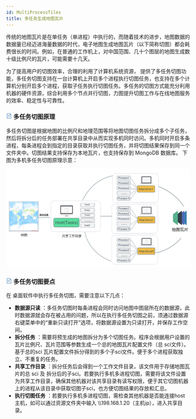 ```yaml
---
id: MultiProcessTiles
title: 多任务生成地图瓦片
---
```

传统的地图瓦片是在单任务（单进程）中执行的，而随着技术的进步，地图数据的数据量已经迈进海量数据的时代，电子地图生成地图瓦片（以下简称切图）都会耗费很长的时间。例如，在普通的工作机上，对中国范围、几十个图层的地图生成数十级比例尺的瓦片，可能需要十几天。

为了提高用户的切图效率，合理的利用了计算机系统资源，
提供了多任务切图功能，多任务切图支持在一台计算机上开启多个进程执行切图任务，也支持在多个计算机分别开启多个进程，获取子任务执行切图任务。多任务的切图方式能充分利用机器的硬件资源，综合利用多个节点并行切图，力图提升切图工作与在线地图服务的效率、稳定性与可靠性。

### ![](../img/read.gif) 多任务切图原理

多任务切图是根据地图的比例尺和地理范围等将地图切图任务拆分成多个子任务，然后将拆分后的任务部署在共享目录中从而实现多机同时访问。多机同时开启多条进程，每条进程会到指定的目录获取并执行切图任务，并将切图结果保存到同一个文件夹中。切图结果支持保存为本地瓦片，也支持保存到 MongoDB 数据库。
下图为多机多任务切图原理示意：  

![](img/MultiProcessTilesPrinciple.jpg)  

  
### ![](../img/read.gif) 多任务切图要点

在  桌面软件中执行多任务切图，需要注意以下几点：

  * **数据源只读** ：多任务切图时每条进程会同时访问地图中图层所在的数据源，此时数据源就会存在被占用的问题，所以在执行多任务切图之前，须通过数据源右键菜单中的“重新只读打开”选项，将数据源设置为只读打开，并保存工作空间。
  * **拆分任务** ：需要将预生成的地图拆分为多个切图任务。程序会根据用户设置的瓦片比例尺、瓦片范围等参数生成一个总的地图瓦片配置文件（总 sci文件）。基于总的sci 瓦片配置文件拆分得到的多个子sci文件。便于多个进程获取独立、不重复的任务。
  * **共享工作目录** ：拆分任务后会得到一个工作文件目录，该文件用于存储地图瓦片的总 sci 及 拆分后的子sci。若要执行多机多进程切图，需要将该文件设置为共享工作目录，确保其他机器对该共享目录有读写权限，便于其它切图机器上的进程从该目录中获取切图子sci，也方便切图结果的存放和汇总。
  * **执行切图任务** ：若要执行多机多进程切图，需检查其他机器是否能连接host主机，如可以通过资源文件夹中输入 \\\198.168.1.20（主机ip），进入共享目录。

